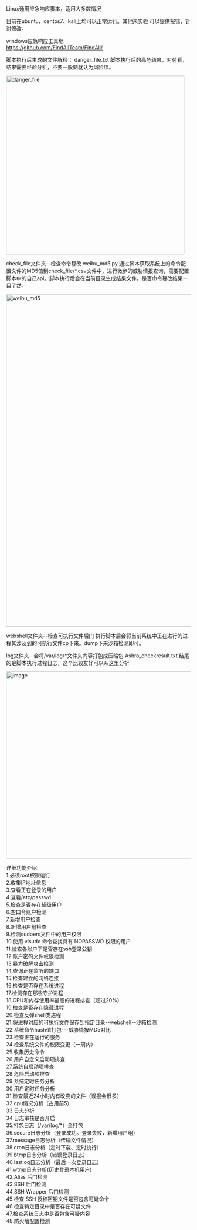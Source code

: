 Linux通用应急响应脚本，适用大多数情况

目前在ubuntu、centos7、kali上均可以正常运行。其他未实验 可以提供报错，针对修改。

windows应急响应工具地<br>
https://github.com/FindAllTeam/FindAll/

脚本执行后生成的文件解释：
danger_file.txt  脚本执行后的高危结果，对付看，结果需要经验分析，不要一股脑就认为风险项。

<img width="486" alt="danger_file" src="https://github.com/Ashro-one/Ashro_linux/assets/49979071/a27255a6-9a9d-45b7-b06b-13a945aa8f0a">

check_file文件夹--检查命令篡改
weibu_md5.py 通过脚本获取系统上的命令配置文件的MD5值到check_file/*.csv文件中，进行微步的威胁情报查询，需要配置脚本中的自己api。脚本执行后会在当前目录生成结果文件。是否命令篡改结果一目了然。

<img width="904" alt="weibu_md5" src="https://github.com/Ashro-one/Ashro_linux/assets/49979071/67966557-66b4-487a-8655-fbcdc2dff430">


webshell文件夹--检查可执行文件后门
执行脚本后会将当前系统中正在进行的进程其涉及到的可执行文件cp下来。dump下来沙箱检测即可。

log文件夹--会将/var/log/*文件夹内容打包成压缩包
Ashro_checkresult.txt   结尾的是脚本执行过程日志，这个比较友好可以从这里分析

<img width="509" alt="image" src="https://github.com/Ashro-one/Ashro_linux/assets/49979071/806d9e04-6890-401a-a2ad-11af64598e7c">

详细功能介绍:<br>
1.必须root权限运行<br>
2.收集IP地址信息<br>
3.查看正在登录的用户<br>
4.查看/etc/passwd<br>
5.检查是否存在超级用户<br>
6.空口令账户检测<br>
7.新增用户检查<br>
8.新增用户组检查<br>
9.检测sudoers文件中的用户权限<br>
10.使用 visudo 命令查找具有 NOPASSWD 权限的用户<br>
11.检查各账户下是否存在ssh登录公钥<br>
12.账户密码文件权限检测<br>
13.暴力破解攻击检测<br>
14.查询正在监听的端口<br>
15.检查建立的网络连接<br>
16.检查是否存在系统进程<br>
17.检测存在那些守护进程<br>
18.CPU和内存使用率最高的进程排查（超过20%）<br>
19.检查是否存在隐藏进程<br>
20.检查反弹shell类进程<br>
21.将进程对应的可执行文件保存到指定目录--webshell--沙箱检测<br>
22.系统命令hash值打包---威胁情报MD5对比<br>
23.检查正在运行的服务<br>
24.检查系统文件的权限变更（一周内）<br>
25.收集历史命令<br>
26.用户自定义启动项排查<br>
27.系统自启动项排查<br>
28.危险启动项排查<br>
29.系统定时任务分析<br>
30.用户定时任务分析<br>
31.检查最近24小时内有改变的文件（误报会很多）<br>
32.cpu情况分析（占用前5）<br>
33.日志分析<br>
34.日志审核是否开启<br>
35.打包日志（/var/log/*）全打包<br>
36.secure日志分析（登录成功。登录失败，新增用户组）<br>
37.message日志分析（传输文件情况）<br>
38.cron日志分析（定时下载、定时执行）<br>
39.btmp日志分析（错误登录日志）<br>
40.lastlog日志分析（最后一次登录日志）<br>
41.wtmp日志分析(历史登录本机用户)<br>
42.Alias 后门检测<br>
43.SSH 后门检测<br>
44.SSH Wrapper 后门检测<br>
45.检查 SSH 授权密钥文件是否包含可疑命令<br>
46.检查特定目录中是否存在可疑文件<br>
47.检查系统日志中是否包含可疑内容<br>
48.防火墙配置检测<br>

